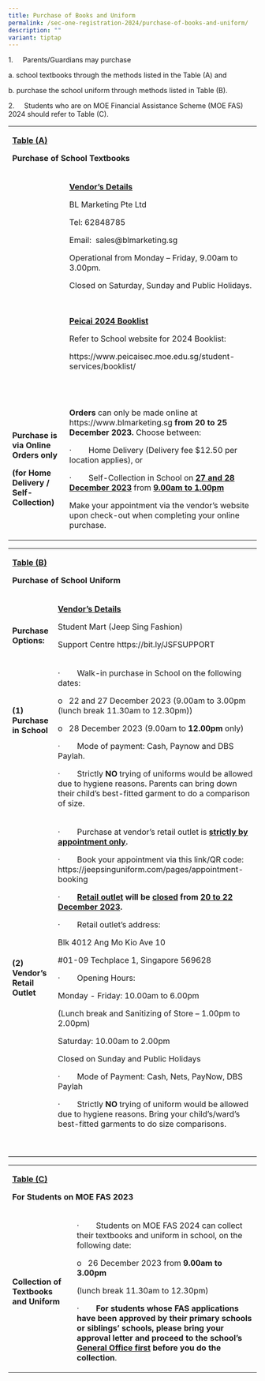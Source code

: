 ```yaml
---
title: Purchase of Books and Uniform
permalink: /sec-one-registration-2024/purchase-of-books-and-uniform/
description: ""
variant: tiptap
---
```

<p>1.&nbsp;&nbsp;&nbsp;&nbsp; Parents/Guardians may purchase</p><p>a. school textbooks through the methods listed in the Table (A) and</p><p>b. purchase the school uniform through methods listed in Table (B).</p><p>2.&nbsp;&nbsp;&nbsp;&nbsp; Students who are on MOE Financial Assistance Scheme (MOE FAS) 2024 should refer to Table (C).</p><table><tbody><tr><td rowspan="1" colspan="2"><p><strong><u>Table (A)</u></strong></p><p><strong>Purchase of School Textbooks</strong></p></td></tr><tr><td rowspan="1" colspan="1"><p><strong>&nbsp;</strong></p></td><td rowspan="1" colspan="1"><p><strong><u>Vendor’s Details</u></strong></p><p>BL Marketing Pte Ltd</p><p>Tel: 62848785</p><p>Email: &nbsp;<a rel="noopener noreferrer nofollow" target="_blank">sales@blmarketing.sg</a></p><p>Operational from Monday – Friday, 9.00am to 3.00pm.</p><p>Closed on Saturday, Sunday and Public Holidays.</p><p>&nbsp;</p><p><strong><u>Peicai 2024 Booklist</u></strong></p><p>Refer to School website for 2024 Booklist:</p><p><a rel="noopener noreferrer nofollow" target="_blank">https://www.peicaisec.moe.edu.sg/student-services/booklist/</a></p><p>&nbsp;</p></td></tr><tr><td rowspan="1" colspan="1"><p><strong>Purchase is via Online Orders only</strong></p><p><strong>(for Home Delivery / Self-Collection)</strong></p></td><td rowspan="1" colspan="1"><p><strong>Orders</strong> can only be made online at <a rel="noopener noreferrer nofollow" target="_blank">https://www.blmarketing.sg</a> <strong>from</strong> <strong>20 to 25 December 2023. </strong>Choose between:</p><p>·&nbsp;&nbsp;&nbsp;&nbsp;&nbsp;&nbsp;&nbsp; Home Delivery (Delivery fee $12.50 per location applies), or</p><p>·&nbsp;&nbsp;&nbsp;&nbsp;&nbsp;&nbsp;&nbsp; Self-Collection in School on <strong><u>27 and 28 December 2023</u></strong> from <strong><u>9.00am to 1.00pm</u></strong></p><p>Make your appointment via the vendor’s website upon check-out when completing your online purchase.</p></td></tr></tbody></table><p></p><table><tbody><tr><td rowspan="1" colspan="2"><p><strong><u>Table (B)</u></strong></p><p><strong>Purchase of School Uniform</strong></p></td></tr><tr><td rowspan="1" colspan="1"><p><strong>&nbsp;</strong></p><p><strong>Purchase Options:</strong></p></td><td rowspan="1" colspan="1"><p><strong><u>Vendor’s Details</u></strong></p><p>Student Mart (Jeep Sing Fashion)</p><p>Support Centre&nbsp;<a rel="noopener noreferrer nofollow" target="_blank">https://bit.ly/JSFSUPPORT</a></p></td></tr><tr><td rowspan="1" colspan="1"><p><strong>(1)&nbsp;&nbsp; Purchase in School</strong></p><p><strong>&nbsp;</strong></p><p><strong>&nbsp;</strong></p></td><td rowspan="1" colspan="1"><p>·&nbsp;&nbsp;&nbsp;&nbsp;&nbsp;&nbsp;&nbsp; Walk-in purchase in School on the following dates:</p><p>o&nbsp;&nbsp; 22 and 27 December 2023 (9.00am to 3.00pm (lunch break 11.30am to 12.30pm))</p><p>o&nbsp;&nbsp; 28 December 2023 (9.00am to <strong>12.00pm</strong> only)</p><p>·&nbsp;&nbsp;&nbsp;&nbsp;&nbsp;&nbsp;&nbsp; Mode of payment: Cash, Paynow and DBS Paylah.</p><p>·&nbsp;&nbsp;&nbsp;&nbsp;&nbsp;&nbsp;&nbsp; Strictly <strong>NO</strong> trying of uniforms would be allowed due to hygiene reasons. Parents can bring down their child’s best-fitted garment to do a comparison of size.</p></td></tr><tr><td rowspan="1" colspan="1"><p><strong>(2)&nbsp;&nbsp; Vendor’s Retail Outlet</strong></p><p><strong>&nbsp;</strong></p></td><td rowspan="1" colspan="1"><p>·&nbsp;&nbsp;&nbsp;&nbsp;&nbsp;&nbsp;&nbsp; Purchase at vendor’s retail outlet is <strong><u>strictly by appointment only</u>.</strong></p><p>·&nbsp;&nbsp;&nbsp;&nbsp;&nbsp;&nbsp;&nbsp; Book your appointment via this link/QR code: <a rel="noopener noreferrer nofollow" target="_blank">https://jeepsinguniform.com/pages/appointment-booking</a></p><p>·&nbsp;&nbsp;&nbsp;&nbsp;&nbsp;&nbsp;&nbsp; <strong><u>Retail outlet</u> will be <u>closed</u> from <u>20 to 22 December 2023</u>.</strong></p><p>·&nbsp;&nbsp;&nbsp;&nbsp;&nbsp;&nbsp;&nbsp; Retail outlet’s address:</p><p>Blk 4012 Ang Mo Kio Ave 10</p><p>#01-09 Techplace 1, Singapore 569628</p><p>·&nbsp;&nbsp;&nbsp;&nbsp;&nbsp;&nbsp;&nbsp; Opening Hours:</p><p>Monday - Friday: 10.00am to 6.00pm</p><p>(Lunch break and Sanitizing of Store – 1.00pm to 2.00pm)</p><p>Saturday: 10.00am to 2.00pm</p><p>Closed on Sunday and Public Holidays</p><p>·&nbsp;&nbsp;&nbsp;&nbsp;&nbsp;&nbsp;&nbsp; Mode of Payment: Cash, Nets, PayNow, DBS Paylah</p><p>·&nbsp;&nbsp;&nbsp;&nbsp;&nbsp;&nbsp;&nbsp; Strictly <strong>NO</strong> trying of uniform would be allowed due to hygiene reasons. Bring your child’s/ward’s best-fitted garments to do size comparisons.</p><p>&nbsp;</p></td></tr></tbody></table><p></p><table><tbody><tr><td rowspan="1" colspan="2"><p><strong><u>Table (C)</u></strong></p><p><strong>For Students on MOE FAS 2023</strong></p></td></tr><tr><td rowspan="1" colspan="1"><p><strong>Collection of Textbooks and Uniform</strong></p></td><td rowspan="1" colspan="1"><p>·&nbsp;&nbsp;&nbsp;&nbsp;&nbsp;&nbsp;&nbsp; Students on MOE FAS 2024 can collect their textbooks and uniform in school, on the following date:</p><p>o&nbsp;&nbsp; 26 December 2023 from <strong>9.00am to 3.00pm</strong></p><p>(lunch break 11.30am to 12.30pm)</p><p>·&nbsp;&nbsp;&nbsp;&nbsp;&nbsp;&nbsp;&nbsp; <strong>For students whose FAS applications have been approved by their primary schools or siblings’ schools, please bring your approval letter and proceed to the school’s <u>General Office first</u> before you do the collection</strong>.</p></td></tr></tbody></table><p></p>